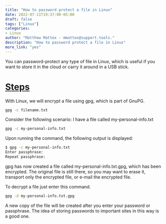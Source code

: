 ```yaml
---
title: "How to password protect a file in Linux"
date: 2022-07-11T19:37:00-05:00
draft: false
tags: ["Linux"]
categories:
- Linux
author: "Matthew Mattox - mmattox@support.tools."
description: "How to password protect a file in Linux"
more_link: "yes"
---
```


You can password-protect any type of file in Linux, which is useful if you want to store it in the cloud or carry it around in a USB stick.

<!--more-->
# [Steps](#steps)
With Linux, we will encrypt a file using gpg, which is part of GnuPG.

```bash
gpg -c filename.txt
```

Consider the following scenario: I have a file called my-personal-info.txt

```bash
gpg -c my-personal-info.txt
```

Upon running the command, the following output is displayed:
    
```bash
$ gpg -c my-personal-info.txt 
Enter passphrase:
Repeat passphrase:
```

gpg has now created a file called my-personal-info.txt.gpg, which has been encrypted. The original file is still there, so you may want to erase it, transport only the encrypted file, or e-mail the encrypted file.

To decrypt a file just enter this command.

```bash
gpg -d my-personal-info.txt.gpg
```

A new copy of the file will be created after you enter your password or passphrase. The idea of storing passwords to important sites in this way is a good one.